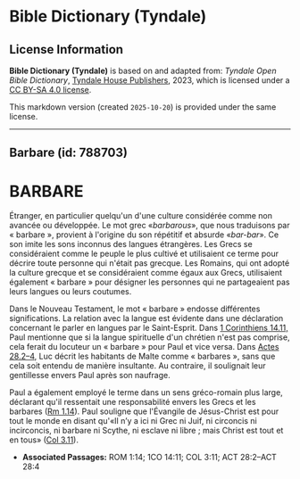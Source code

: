 # Bible Dictionary (Tyndale)

## License Information

**Bible Dictionary (Tyndale)** is based on and adapted from: _Tyndale Open Bible Dictionary_, [Tyndale House Publishers](https://tyndaleopenresources.com/), 2023, which is licensed under a [CC BY-SA 4.0 license](https://creativecommons.org/licenses/by-sa/4.0/legalcode.en).

This markdown version (created `2025-10-20`) is provided under the same license.



--------------------------------

## Barbare (id: 788703)

BARBARE
=======

Étranger, en particulier quelqu'un d'une culture considérée comme non avancée ou développée. Le mot grec «*barbarous*», que nous traduisons par « barbare », provient à l'origine du son répétitif et absurde «*bar\-bar*». Ce son imite les sons inconnus des langues étrangères. Les Grecs se considéraient comme le peuple le plus cultivé et utilisaient ce terme pour décrire toute personne qui n'était pas grecque. Les Romains, qui ont adopté la culture grecque et se considéraient comme égaux aux Grecs, utilisaient également « barbare » pour désigner les personnes qui ne partageaient pas leurs langues ou leurs coutumes.

Dans le Nouveau Testament, le mot « barbare » endosse différentes significations. La relation avec la langue est évidente dans une déclaration concernant le parler en langues par le Saint\-Esprit. Dans [1 Corinthiens 14\.11,](https://ref.ly/1Cor14:11) Paul mentionne que si la langue spirituelle d'un chrétien n'est pas comprise, cela ferait du locuteur un « barbare » pour Paul et vice versa. Dans [Actes 28\.2–4](https://ref.ly/Acts28:2-Acts28:4), Luc décrit les habitants de Malte comme « barbares », sans que cela soit entendu de manière insultante. Au contraire, il soulignait leur gentillesse envers Paul après son naufrage.

Paul a également employé le terme dans un sens gréco\-romain plus large, déclarant qu'il ressentait une responsabilité envers les Grecs et les barbares ([Rm 1\.14](https://ref.ly/Rom1:14)). Paul souligne que l'Évangile de Jésus\-Christ est pour tout le monde en disant qu'«Il n’y a ici ni Grec ni Juif, ni circoncis ni incirconcis, ni barbare ni Scythe, ni esclave ni libre ; mais Christ est tout et en tous» ([Col 3\.11](https://ref.ly/Col3:11)).

* **Associated Passages:** ROM 1:14; 1CO 14:11; COL 3:11; ACT 28:2–ACT 28:4

